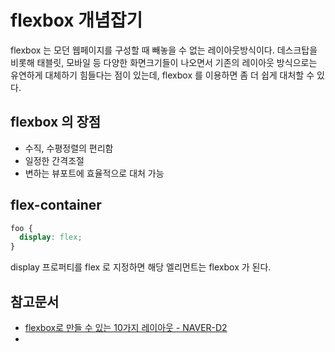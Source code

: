 # flexbox 개념잡기

flexbox 는 모던 웹페이지를 구성할 때 빼놓을 수 없는 레이아웃방식이다. 데스크탑을 비롯해 태블릿, 모바일 등 다양한 화면크기들이 나오면서 기존의 레이아웃 방식으로는 유연하게 대체하기 힘들다는 점이 있는데, flexbox 를 이용하면 좀 더 쉽게 대처할 수 있다.


## flexbox 의 장점

* 수직, 수평정렬의 편리함
* 일정한 간격조절
* 변하는 뷰포트에 효율적으로 대처 가능

## flex-container

```css
foo {
  display: flex;
}
```

display 프로퍼티를 flex 로 지정하면 해당 엘리먼트는 flexbox 가 된다. 



## 참고문서

* [flexbox로 만들 수 있는 10가지 레이아웃 - NAVER-D2](https://d2.naver.com/helloworld/8540176)
*

